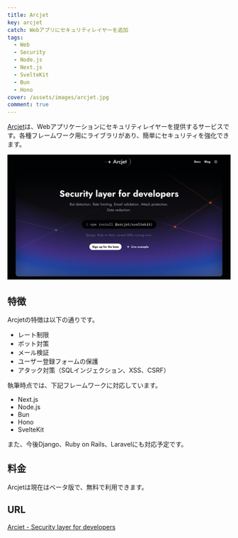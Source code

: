 ```yaml
---
title: Arcjet
key: arcjet
catch: Webアプリにセキュリティレイヤーを追加
tags:
  - Web
  - Security
  - Node.js
  - Next.js
  - SvelteKit
  - Bun
  - Hono
cover: /assets/images/arcjet.jpg
comment: true
---
```


[Arcjet](https://arcjet.com/)は、Webアプリケーションにセキュリティレイヤーを提供するサービスです。各種フレームワーク用にライブラリがあり、簡単にセキュリティを強化できます。

[![ArcjetのWebサイト](/assets/images/arcjet.jpg)](https://arcjet.com/)

<!--more-->

## 特徴

Arcjetの特徴は以下の通りです。

- レート制限
- ボット対策
- メール検証
- ユーザー登録フォームの保護
- アタック対策（SQLインジェクション、XSS、CSRF）

執筆時点では、下記フレームワークに対応しています。

- Next.js
- Node.js
- Bun
- Hono
- SvelteKit

また、今後Django、Ruby on Rails、Laravelにも対応予定です。

## 料金

Arcjetは現在はベータ版で、無料で利用できます。

## URL

[Arcjet - Security layer for developers](https://arcjet.com/)

